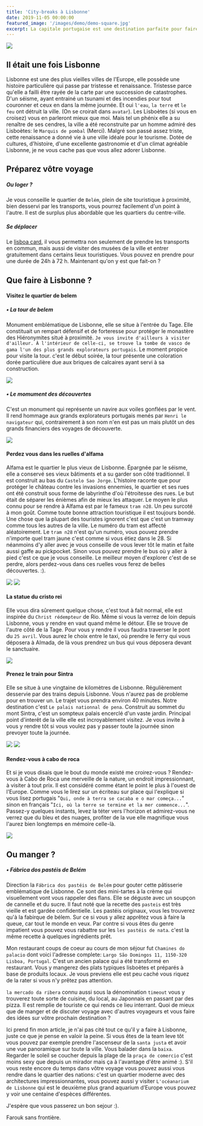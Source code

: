 ```yaml
---
title: 'City-breaks à Lisbonne'
date: 2019-11-05 00:00:00
featured_image: '/images/demo/demo-square.jpg'
excerpt: La capitale portugaise est une destination parfaite pour faire un city break. Vous avez marre de votre routine et voulez découvrir une nouvelle ville, culture au cours d'un séjour relativement court ? prenez vos clics et vos clacs... direction Lisbonne :).
---
```


![](/images/lisboa-post/IMG_2493.jpg)

## Il était une fois Lisbonne

Lisbonne est une des plus vieilles villes de l'Europe, elle possède une histoire particulière qui passe par tristesse et renaissance. Tristesse parce qu'elle a failli être rayée de la carte par une succession de catastrophes. D'un séisme, ayant entrainé un tsunami et des incendies pour tout couronner et ceux en dans la même journée. Et oui `l'eau`, `la terre` et `le feu` ont détruit la ville. (On se croirait dans `avatar`). Les Lisboètes (si vous en croisez) vous en parleront mieux que moi. Mais tel un phénix elle a su renaître de ses cendres, la ville a été reconstruite par un homme admiré des Lisboètes: le `Marquis de pombal` (Merci). Malgré son passé assez triste, cette renaissance a donné vie à une ville idéale pour le tourisme. Dotée de cultures, d'histoire, d'une excellente gastronomie et d'un climat agréable Lisbonne, je ne vous cache pas que vous allez adorer Lisbonne.

## Préparez vôtre voyage
##### Ou loger ?
Je vous conseille le quartier de `Belém`, plein de site touristique à proximité, bien desservi par les transports, vous pourrez facilement d'un point à l'autre. Il est de surplus plus abordable que les quartiers du centre-ville.

##### Se déplacer
Le [lisboa card](https://www.getyourguide.com/lisbon-l42/lisboa-card-24h-48h-72h-t225711/?partner_id=BC8WQC0&utm_medium=online_publisher&utm_source=gnandifarouk%40gmail.com&placement=content-middle&cmp=jdv-lisboa-post), il vous permettra non seulement de prendre les transports en commun, mais aussi de visiter des musées de la ville et entrer gratuitement dans certains lieux touristiques. Vous pouvez en prendre pour une durée de 24h à 72 h. Maintenant qu'on y est que fait-on ? 

## Que faire à Lisbonne ?

#### Visitez le quartier de belem

##### • La tour de belem
Monument emblématique de Lisbonne, elle se situe à l'entrée du Tage. Elle constituait un rempart défensif et de forteresse pour protéger le monastère des Hiéronymites situé à proximité. `Je vous invite d'ailleurs à visiter d'ailleur. À l'intérieur de celle-ci, se trouve la tombe de vasco de gama l'un des plus grands explorateurs portugais`. Le moment propice pour visite la tour. c'est le début soirée, la tour présente une coloration dorée particulière due aux briques de calcaires ayant servi à sa construction.

![](/images/lisboa-post/IMG_2645.jpg)

##### • Le momument des découvertes
C'est un monument qui représente un navire aux voiles gonflées par le vent. Il rend hommage aux grands explorateurs portugais menés par `Henri le navigateur` qui, contrairement à son nom n'en est pas un mais plutôt un des grands financiers des voyages de découverte.

![](/images/lisboa-post/IMG_2509.jpg)

#### Perdez vous dans les ruelles d'alfama
Alfama est le quartier le plus vieux de Lisbonne. Épargnée par le séisme, elle a conservé ses vieux bâtiments et a su garder son côté traditionnel. Il est construit au bas du `Castelo Sao Jorge`. L'histoire raconte que pour protéger le château contre les invasions ennemies, le quartier et ses rues ont été construit sous forme de labyrinthe d'où l'étroitesse des rues. Le but était de séparer les énièmes afin de mieux les attaquer. Le moyen le plus connu pour se rendre à Alfama est par le fameux `tram n28`. Un peu surcoté à mon goût. Comme toute bonne attraction touristique il est toujours bondé. Une chose que la plupart des touristes ignorent c'est que c'est un tramway comme tous les autres de la ville. Le numéro du tram est affecté aléatoirement. Le `tram n28` n'est qu'un numéro, vous pouvez prendre n'importe quel tram jaune c'est comme si vous étiez dans le 28. Si néanmoins d'y aller avec je vous conseille de vous lever tôt le matin et faite aussi gaffe au pickpocket. Sinon vous pouvez prendre le bus où y aller à pied c'est ce que je vous conseille. Le meilleur moyen d'explorer c'est de se perdre, alors perdez-vous dans ces ruelles vous ferez de belles découvertes. :). 

<div class="gallery" data-columns="1">
	<img src="/images/lisboa-post/IMG_2458.jpg">
	<img src="/images/lisboa-post/IMG_3342.jpg">
</div>

#### La statue du cristo rei
Elle vous dira sûrement quelque chose, c'est tout à fait normal, elle est inspirée du `Christ rédempteur` de Rio. Même si vous la verrez de loin depuis Lisbonne, vous y rendre en vaut quand même le détour. Elle se trouve de l'autre côté de la Tage. Pour vous y rendre il vous faudra traverser le pont du `25 avril`. Vous aurez le choix entre le taxi, où prendre le ferry qui vous déposera à Almada, de là vous prendrez un bus qui vous déposera devant le sanctuaire. 

<div class="gallery" data-columns="1">
	<img src="/images/lisboa-post/IMG_2913.jpg">
</div>

#### Prenez le train pour Sintra
Elle se situe à une vingtaine de kilomètres de Lisbonne. Régulièrement desservie  par des trains depuis Lisbonne. Vous n'aurez pas de probleme pour en trouver un. Le trajet vous prendra environ 40 minutes. Notre destination c'est `Le palais nationnal de pena`. Construit au sommet du mont Sintra, c'est un sompteux palais encerclé d'un vaste jardin. Principal point d'interêt de la ville elle est incroyablement visitez. Je vous invite à vous y rendre tôt si vous voulez pas y passer toute la journée sinon prevoyer toute la journée.

<div class="gallery" data-columns="1">
	<img src="/images/lisboa-post/IMG_4086.jpg">
	<img src="/images/lisboa-post/IMG_4171.jpg">
</div>

#### Rendez-vous à cabo de roca
Et si je vous disais que le bout du monde existé me croirez-vous ? Rendez-vous à Cabo de Roca une merveille de la nature, un endroit impressionnant, à visiter à tout prix. Il est considéré comme étant le point le plus à l'ouest de l'Europe. Comme vous le lirez sur un écriteau sur place qui l'explique si vous lisez portugais "`Qui, onde à terra se cacaba e o mar começa...`" sinon en français "`Ici, où la terre se termine et la mer commence...`". Passez-y quelques instants, levez la téter vers l'horizon et admirez-vous ne verrez que du bleu et des nuages, profiter de la vue elle magnifique vous l'aurez bien longtemps en mémoire celle-là. 

![](/images/lisboa-post/IMG_4193.jpg)

## Ou manger ?
##### • Fábrica dos pastéis de Belém
Direction la `Fábrica dos pastéis de Belém` pour gouter cette pâtisserie emblématique de Lisbonne. Ce sont des mini-tartes à la crème qui visuellement vont vous rappeler des flans. Elle se déguste avec un soupçon de cannelle et du sucre. Il faut noté que la recette des `pasteis` est très vieille et est gardée confidentielle. Les pastéis originaux, vous les trouverez qu'à la fabirque de bélem. Sur ce si vous y allez apprêtez vous à faire la queue, car tout le monde en veux. Par contre si vous êtes du genre impatient vous pouvez vous rabattre sur les `les pastéis de nata`. c'est la même recette à quelques ingrédients prêt.

Mon restaurant coups de coeur au cours de mon séjour fut `Chamines do palacio` dont voici l'adresse complete: `Largo São Domingos 11, 1150-320 Lisboa, Portugal`. C'est un ancien palace qui a été transformé en restaurant. Vous y mangerez des plats typiques lisboètes et préparés à base de produits locaux. Je vous previens elle est peu caché vous riquez de la rater si vous n'y prêtez pas attention.

`la mercado da ribera` connu aussi sous la dénomination `timeout` vous y trouverez toute sorte de cuisine, du local, au Japonnais en passant par des pizza. Il est remplie de touriste ce qui rends ce lieu interrant. Quoi de mieux que de manger et de discuter voyage avec d'autres voyageurs et vous faire des idées sur vôtre prochain destination ?  

Ici prend fin mon article, je n'ai pas cité tout ce qu'il y a faire à Lisbonne, juste ce que je pense en valoir la peine. Si vous êtes de la team leve tôt vous pouvez par exemple prendre l'ascenseur de la `santa justa` et avoir une vue panoramique sur toute la ville. Vous balader dans la `baixa`. Regarder le soleil se coucher depuis la plage de la  `praça de comercio` c'est moins sexy que depuis un mirador mais ça à l'avantage d'être animé :).
S'il vous reste encore du temps dans vôtre voyage vous pouvez aussi vous rendre dans le quartier des nations: c'est un quartier moderne avec des architectures impressionnantes, vous pouvez aussi y visiter `L'océanarium de Lisbonne` qui est le deuxième plus grand aquarium d’Europe vous pouvez y voir une centaine d'espèces différentes.

J'espère que vous passerez un bon sejour :).  

Farouk sans frontière.